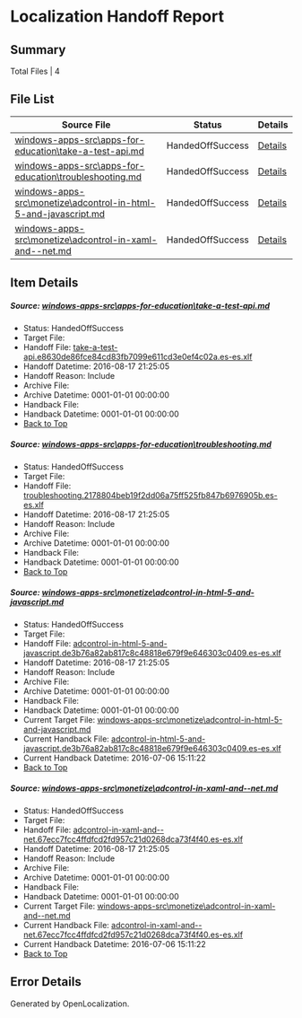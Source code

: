 # <a name='report-top'></a> Localization Handoff Report

## Summary
 Total Files | 4

## File List
 Source File | Status | Details 
 ----------- | ------ | ------- 
 [windows-apps-src\apps-for-education\take-a-test-api.md](https://github.com/Microsoft/windows-apps/blob/f2838d95da66eda32d9cea725a33fc4084d32359/windows-apps-src/apps-for-education/take-a-test-api.md) | HandedOffSuccess | [Details](#d7f185e83e81583fd6d7920e5412f76f3a97edd0146)
 [windows-apps-src\apps-for-education\troubleshooting.md](https://github.com/Microsoft/windows-apps/blob/f2838d95da66eda32d9cea725a33fc4084d32359/windows-apps-src/apps-for-education/troubleshooting.md) | HandedOffSuccess | [Details](#1b99b959cfdde997f7995c1bdf40d51921b2f1d5147)
 [windows-apps-src\monetize\adcontrol-in-html-5-and-javascript.md](https://github.com/Microsoft/windows-apps/blob/c93ad59b6cebef384df31d9bb53feb44c53a843a/windows-apps-src/monetize/adcontrol-in-html-5-and-javascript.md) | HandedOffSuccess | [Details](#51002e58466b35d7b7b83fd63ca1f264407a7f714712)
 [windows-apps-src\monetize\adcontrol-in-xaml-and--net.md](https://github.com/Microsoft/windows-apps/blob/c93ad59b6cebef384df31d9bb53feb44c53a843a/windows-apps-src/monetize/adcontrol-in-xaml-and--net.md) | HandedOffSuccess | [Details](#e50a0d48397cbdffc754de7944c947a598baf2524714)

## Item Details
##### <a name='d7f185e83e81583fd6d7920e5412f76f3a97edd0146'></a> Source: [windows-apps-src\apps-for-education\take-a-test-api.md](https://github.com/Microsoft/windows-apps/blob/f2838d95da66eda32d9cea725a33fc4084d32359/windows-apps-src/apps-for-education/take-a-test-api.md)
* Status: HandedOffSuccess
* Target File: 
* Handoff File: [take-a-test-api.e8630de86fce84cd83fb7099e611cd3e0ef4c02a.es-es.xlf](https://github.com/Microsoft/WDG.handoff/blob/ab6714ac9c6129718f3f063fbac6bb5692f0fa9f/ol-handoff/Microsoft/windows-apps.es-es/master/take-a-test-api.e8630de86fce84cd83fb7099e611cd3e0ef4c02a.es-es.xlf)
* Handoff Datetime: 2016-08-17 21:25:05
* Handoff Reason: Include
* Archive File: 
* Archive Datetime: 0001-01-01 00:00:00
* Handback File: 
* Handback Datetime: 0001-01-01 00:00:00
* [Back to Top](#report-top)

##### <a name='1b99b959cfdde997f7995c1bdf40d51921b2f1d5147'></a> Source: [windows-apps-src\apps-for-education\troubleshooting.md](https://github.com/Microsoft/windows-apps/blob/f2838d95da66eda32d9cea725a33fc4084d32359/windows-apps-src/apps-for-education/troubleshooting.md)
* Status: HandedOffSuccess
* Target File: 
* Handoff File: [troubleshooting.2178804beb19f2dd06a75ff525fb847b6976905b.es-es.xlf](https://github.com/Microsoft/WDG.handoff/blob/ab6714ac9c6129718f3f063fbac6bb5692f0fa9f/ol-handoff/Microsoft/windows-apps.es-es/master/troubleshooting.2178804beb19f2dd06a75ff525fb847b6976905b.es-es.xlf)
* Handoff Datetime: 2016-08-17 21:25:05
* Handoff Reason: Include
* Archive File: 
* Archive Datetime: 0001-01-01 00:00:00
* Handback File: 
* Handback Datetime: 0001-01-01 00:00:00
* [Back to Top](#report-top)

##### <a name='51002e58466b35d7b7b83fd63ca1f264407a7f714712'></a> Source: [windows-apps-src\monetize\adcontrol-in-html-5-and-javascript.md](https://github.com/Microsoft/windows-apps/blob/c93ad59b6cebef384df31d9bb53feb44c53a843a/windows-apps-src/monetize/adcontrol-in-html-5-and-javascript.md)
* Status: HandedOffSuccess
* Target File: 
* Handoff File: [adcontrol-in-html-5-and-javascript.de3b76a82ab817c8c48818e679f9e646303c0409.es-es.xlf](https://github.com/Microsoft/WDG.handoff/blob/ab6714ac9c6129718f3f063fbac6bb5692f0fa9f/ol-handoff/Microsoft/windows-apps.es-es/master/adcontrol-in-html-5-and-javascript.de3b76a82ab817c8c48818e679f9e646303c0409.es-es.xlf)
* Handoff Datetime: 2016-08-17 21:25:05
* Handoff Reason: Include
* Archive File: 
* Archive Datetime: 0001-01-01 00:00:00
* Handback File: 
* Handback Datetime: 0001-01-01 00:00:00
* Current Target File: [windows-apps-src\monetize\adcontrol-in-html-5-and-javascript.md](https://github.com/Microsoft/windows-apps.es-es/blob/e53f454bc4c461b2434c3387589e28a597068263/windows-apps-src/monetize/adcontrol-in-html-5-and-javascript.md)
* Current Handback File: [adcontrol-in-html-5-and-javascript.de3b76a82ab817c8c48818e679f9e646303c0409.es-es.xlf](https://github.com/Microsoft/WDG.handback/blob/45ea58b222954eb601000ff83302f042237b5a2e/ol-handback/Microsoft/windows-apps.es-es/master/adcontrol-in-html-5-and-javascript.de3b76a82ab817c8c48818e679f9e646303c0409.es-es.xlf)
* Current Handback Datetime: 2016-07-06 15:11:22
* [Back to Top](#report-top)

##### <a name='e50a0d48397cbdffc754de7944c947a598baf2524714'></a> Source: [windows-apps-src\monetize\adcontrol-in-xaml-and--net.md](https://github.com/Microsoft/windows-apps/blob/c93ad59b6cebef384df31d9bb53feb44c53a843a/windows-apps-src/monetize/adcontrol-in-xaml-and--net.md)
* Status: HandedOffSuccess
* Target File: 
* Handoff File: [adcontrol-in-xaml-and--net.67ecc7fcc4ffdfcd2fd957c21d0268dca73f4f40.es-es.xlf](https://github.com/Microsoft/WDG.handoff/blob/ab6714ac9c6129718f3f063fbac6bb5692f0fa9f/ol-handoff/Microsoft/windows-apps.es-es/master/adcontrol-in-xaml-and--net.67ecc7fcc4ffdfcd2fd957c21d0268dca73f4f40.es-es.xlf)
* Handoff Datetime: 2016-08-17 21:25:05
* Handoff Reason: Include
* Archive File: 
* Archive Datetime: 0001-01-01 00:00:00
* Handback File: 
* Handback Datetime: 0001-01-01 00:00:00
* Current Target File: [windows-apps-src\monetize\adcontrol-in-xaml-and--net.md](https://github.com/Microsoft/windows-apps.es-es/blob/e53f454bc4c461b2434c3387589e28a597068263/windows-apps-src/monetize/adcontrol-in-xaml-and--net.md)
* Current Handback File: [adcontrol-in-xaml-and--net.67ecc7fcc4ffdfcd2fd957c21d0268dca73f4f40.es-es.xlf](https://github.com/Microsoft/WDG.handback/blob/45ea58b222954eb601000ff83302f042237b5a2e/ol-handback/Microsoft/windows-apps.es-es/master/adcontrol-in-xaml-and--net.67ecc7fcc4ffdfcd2fd957c21d0268dca73f4f40.es-es.xlf)
* Current Handback Datetime: 2016-07-06 15:11:22
* [Back to Top](#report-top)


## Error Details

Generated by OpenLocalization.
